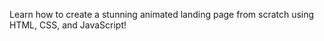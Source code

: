 
Learn how to create a stunning animated landing page from scratch using HTML, CSS, and JavaScript!
